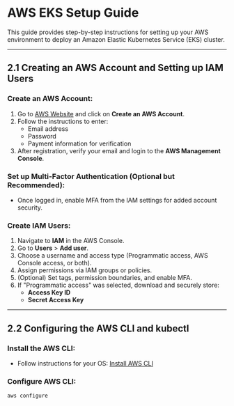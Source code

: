 # AWS EKS Setup Guide

This guide provides step-by-step instructions for setting up your AWS environment to deploy an Amazon Elastic Kubernetes Service (EKS) cluster.

---

## 2.1 Creating an AWS Account and Setting up IAM Users

### Create an AWS Account:
1. Go to [AWS Website](https://aws.amazon.com/) and click on **Create an AWS Account**.
2. Follow the instructions to enter:
   - Email address
   - Password
   - Payment information for verification
3. After registration, verify your email and login to the **AWS Management Console**.

### Set up Multi-Factor Authentication (Optional but Recommended):
- Once logged in, enable MFA from the IAM settings for added account security.

### Create IAM Users:
1. Navigate to **IAM** in the AWS Console.
2. Go to **Users** > **Add user**.
3. Choose a username and access type (Programmatic access, AWS Console access, or both).
4. Assign permissions via IAM groups or policies.
5. (Optional) Set tags, permission boundaries, and enable MFA.
6. If "Programmatic access" was selected, download and securely store:
   - **Access Key ID**
   - **Secret Access Key**

---

## 2.2 Configuring the AWS CLI and kubectl

### Install the AWS CLI:
- Follow instructions for your OS: [Install AWS CLI](https://docs.aws.amazon.com/cli/latest/userguide/install-cliv2.html)

### Configure AWS CLI:
```bash
aws configure
